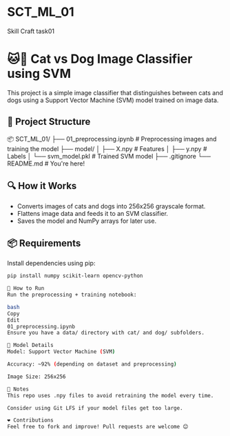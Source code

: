# SCT_ML_01
Skill Craft task01

# 🐱🐶 Cat vs Dog Image Classifier using SVM

This project is a simple image classifier that distinguishes between cats and dogs using a Support Vector Machine (SVM) model trained on image data.

## 📁 Project Structure

📦 SCT_ML_01/ ├── 01_preprocessing.ipynb # Preprocessing images and training the model ├── model/ │ ├── X.npy # Features │ ├── y.npy # Labels │ └── svm_model.pkl # Trained SVM model ├── .gitignore └── README.md # You're here!


## 🔍 How it Works

- Converts images of cats and dogs into 256x256 grayscale format.
- Flattens image data and feeds it to an SVM classifier.
- Saves the model and NumPy arrays for later use.

## 📦 Requirements

Install dependencies using pip:

```bash
pip install numpy scikit-learn opencv-python

🚀 How to Run
Run the preprocessing + training notebook:

bash
Copy
Edit
01_preprocessing.ipynb
Ensure you have a data/ directory with cat/ and dog/ subfolders.

🧠 Model Details
Model: Support Vector Machine (SVM)

Accuracy: ~92% (depending on dataset and preprocessing)

Image Size: 256x256

📌 Notes
This repo uses .npy files to avoid retraining the model every time.

Consider using Git LFS if your model files get too large.

❤️ Contributions
Feel free to fork and improve! Pull requests are welcome 😊



